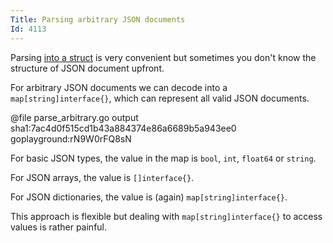 ```yaml
---
Title: Parsing arbitrary JSON documents
Id: 4113
---
```

Parsing [into a struct](ch-994) is very convenient but sometimes you don't know the structure of JSON document upfront.

For arbitrary JSON documents we can decode into a `map[string]interface{}`, which can represent all valid JSON documents.

@file parse_arbitrary.go output sha1:7ac4d0f515cd1b43a884374e86a6689b5a943ee0 goplayground:rN9W0rFQ8sN

For basic JSON types, the value in the map is `bool`, `int`, `float64` or `string`.

For JSON arrays, the value is `[]interface{}`.

For JSON dictionaries, the value is (again) `map[string]interface{}`.

This approach is flexible but dealing with `map[string]interface{}` to access values is rather painful.
